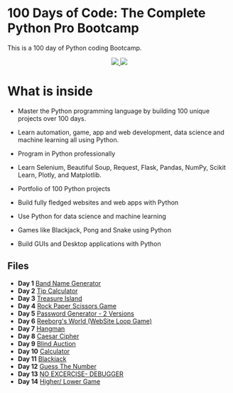 # 100 Days of Code: The Complete Python Pro Bootcamp

This is a 100 day of Python coding Bootcamp. 

<p align="center">
  <a href="https://github.com/search?q=repo%3AAlexKa03%2FPython%20language%3APython&type=code" target="_blank">
    <img src="https://skillicons.dev/icons?i=python" />
  </a>

  <a href="https://www.jetbrains.com/pycharm/" target="_blank">
    <img src="https://skillicons.dev/icons?i=pycharm" />
  </a>
</p>

# What is inside

-   Master the Python programming language by building 100 unique projects over 100 days.
    
-   Learn automation, game, app and web development, data science and machine learning all using Python.
    
-   Program in Python professionally
    
-   Learn Selenium, Beautiful Soup, Request, Flask, Pandas, NumPy, Scikit Learn, Plotly, and Matplotlib.
    
-   Portfolio of 100 Python projects
    
-   Build fully fledged websites and web apps with Python
    
-   Use Python for data science and machine learning
    
-   Games like Blackjack, Pong and Snake using Python
    
-   Build GUIs and Desktop applications with Python

## Files

- **Day   1** [Band Name Generator](https://github.com/AlexKa03/Python/blob/main/Day1/Band%20Name%20Generator.py)
- **Day   2** [Tip Calculator](https://github.com/AlexKa03/Python/blob/main/Day2/Tip%20Calculator.py)
- **Day   3** [Treasure Island](https://github.com/AlexKa03/Python/blob/main/Day3/Treasure%20Island.py)
- **Day   4** [Rock Paper Scissors Game](https://github.com/AlexKa03/Python/blob/main/Day4/Rock%20Paper%20Scissors%20Game.py)
- **Day   5** [Password Generator - 2 Versions](https://github.com/AlexKa03/Python/tree/main/Day5)
- **Day   6** [Reeborg's World (WebSite Loop Game)](https://github.com/AlexKa03/Python/tree/main/Day6)
- **Day   7** [Hangman](https://github.com/AlexKa03/Python/tree/main/Day7)
- **Day   8** [Caesar Cipher](https://github.com/AlexKa03/Python/blob/main/Day8/Caesar%20Cipher.py)
- **Day   9** [Blind Auction](https://github.com/AlexKa03/Python/tree/main/Day9)
- **Day  10** [Calculator](https://github.com/AlexKa03/Python/tree/main/Day010)
- **Day  11** [Blackjack](https://github.com/AlexKa03/Python/tree/main/Day011)
- **Day  12** [Guess The Number](https://github.com/AlexKa03/Python/tree/main/Day012)
- **Day  13** [NO EXCERCISE- DEBUGGER](https://github.com/AlexKa03/Python/tree/main/Day013)
- **Day  14** [Higher/ Lower Game](https://github.com/AlexKa03/Python/tree/main/Day014)
